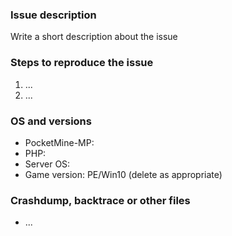 ### Issue description
<!--- use our forum https://forums.pmmp.io for questions -->
Write a short description about the issue

### Steps to reproduce the issue
<!--- help us find the problem by adding steps to reproduce the issue -->
1. ...
2. ...

### OS and versions
<!--- use the 'version' command in PocketMine-MP
NOTE: LATEST is not a valid version. 
PocketMine version should include Jenkins build number and/or git commit hash.
ALSO NOTE: NO support whatsoever will be provided for forks or spoons of PocketMine. Issues relating to non-official distributions will be closed as spam. Please send such issues to whoever is responsible for the fork or spoon you are using.
-->
* PocketMine-MP:
* PHP:
* Server OS:
* Game version: PE/Win10 (delete as appropriate)

### Crashdump, backtrace or other files
<!--- please use gist or anything else and add links here -->
* ...
